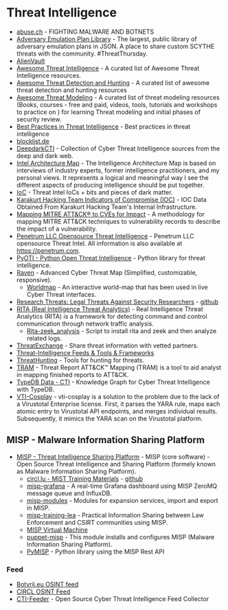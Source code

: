 # Threat Intelligence

- [abuse.ch](https://abuse.ch/) - FIGHTING MALWARE AND BOTNETS
- [Adversary Emulation Plan Library](https://github.com/scythe-io/community-threats) - The largest, public library of adversary emulation plans in JSON. A place to share custom SCYTHE threats with the community. #ThreatThursday.
- [AlienVault](https://otx.alienvault.com/)
- [Awesome Threat Intelligence](https://github.com/hslatman/awesome-threat-intelligence) - A curated list of Awesome Threat Intelligence resources.
- [Awesome Threat Detection and Hunting](https://github.com/0x4D31/awesome-threat-detection) - A curated list of awesome threat detection and hunting resources 
- [Awesome Threat Modeling](https://github.com/hysnsec/awesome-threat-modelling) - A curated list of threat modeling resources (Books, courses - free and paid, videos, tools, tutorials and workshops to practice on ) for learning Threat modeling and initial phases of security review.
- [Best Practices in Threat Intelligence](https://github.com/MISP/best-practices-in-threat-intelligence) - Best practices in threat intelligence 
- [blocklist.de](https://www.blocklist.de)
- [DeepdarkCTI](https://github.com/fastfire/deepdarkCTI) - Collection of Cyber Threat Intelligence sources from the deep and dark web.
- [Intel Architecture Map](https://github.com/Errum/IntelArchitectureMap) - The Intelligence Architecture Map is based on interviews of industry experts, former intelligence practitioners, and my personal views. It represents a logical and meaningful way I see the different aspects of producing intelligence should be put together.
- [IoC](https://github.com/avast/ioc) - Threat Intel IoCs + bits and pieces of dark matter.
- [Karakurt Hacking Team Indicators of Compromise (IOC)](https://github.com/infinitumitlabs/Karakurt-Hacking-Team-CTI) - IOC Data Obtained From Karakurt Hacking Team's Internal Infrastructure.
- [Mapping MITRE ATT&CK® to CVEs for Impact](https://github.com/center-for-threat-informed-defense/attack_to_cve) - A methodology for mapping MITRE ATT&CK techniques to vulnerability records to describe the impact of a vulnerability.
- [Penetrum LLC Opensource Threat Intelligence](https://github.com/Penetrum-Security/Threat-Intelligence) - Penetrum LLC opensource Threat Intel. All information is also available at https://penetrum.com.
- [PyOTI - Python Open Threat Intelligence](https://github.com/RH-ISAC/PyOTI) - Python library for threat intelligence.
- [Raven](https://github.com/qeeqbox/raven) - Advanced Cyber Threat Map (Simplified, customizable, responsive).
  - [Worldmap](https://github.com/qeeqbox/worldmap) - An interactive world-map that has been used in live Cyber Threat interfaces.
- [Research Threats: Legal Threats Against Security Researchers](https://threats.disclose.io/) - [github](https://github.com/disclose/research-threats)
- [RITA (Real Intelligence Threat Analytics)](https://github.com/activecm/rita) - Real Intelligence Threat Analytics (RITA) is a framework for detecting command and control communication through network traffic analysis.
  - [Rita-zeek_analysis](https://github.com/tsale/Rita-zeek_analysis) - Script to install rita and zeek and then analyze related logs.
- [ThreatExchange](https://github.com/facebook/ThreatExchange) - Share threat information with vetted partners.
- [Threat-Intelligence Feeds & Tools & Frameworks](https://github.com/P3t3rp4rk3r/Threat_Intelligence)
- [ThreatHunting](https://github.com/GossiTheDog/ThreatHunting) - Tools for hunting for threats.
- [TRAM](https://github.com/mitre-attack/tram) - Threat Report ATT&CK™ Mapping (TRAM) is a tool to aid analyst in mapping finished reports to ATT&CK.
- [TypeDB Data - CTI](https://github.com/typedb-osi/typedb-data-cti) - Knowledge Graph for Cyber Threat Intelligence with TypeDB.
- [VTI-Cosplay](https://github.com/r00tten/VTI-Cosplay) - vti-cosplay is a solution to the problem due to the lack of a Virustotal Enterprise license. First, it parses the YARA rule, maps each atomic entry to Virustotal API endpoints, and merges individual results. Subsequently, it mimics the YARA scan on the Virustotal platform.

## MISP - Malware Information Sharing Platform
- [MISP - Threat Intelligence Sharing Platform](https://github.com/MISP/MISP) - MISP (core software) - Open Source Threat Intelligence and Sharing Platform (formely known as Malware Information Sharing Platform).
  - [circl.lu - MIST Training Materials](https://www.circl.lu/services/misp-training-materials/) - [github](https://github.com/MISP/misp-training)
  - [misp-grafana](https://github.com/MISP/misp-grafana) - A real-time Grafana dashboard using MISP ZeroMQ message queue and InfluxDB.
  - [misp-modules](https://github.com/MISP/misp-modules) - Modules for expansion services, import and export in MISP.
  - [misp-training-lea](https://github.com/MISP/misp-training-lea) - Practical Information Sharing between Law Enforcement and CSIRT communities using MISP.
  - [MISP Virtual Machine](https://vm.misp-project.org/)
  - [puppet-misp](https://github.com/voxpupuli/puppet-misp) - This module installs and configures MISP (Malware Information Sharing Platform).
  - [PyMISP](https://github.com/MISP/PyMISP) - Python library using the MISP Rest API 
  
### Feed
- [Botvrij.eu OSINT feed](https://www.botvrij.eu/data/feed-osint/)
- [CIRCL OSINT Feed](https://www.circl.lu/doc/misp/feed-osint/)
- [CTI-Feeder](https://github.com/kdrypr/CTI-Feed-Collector) - Open Source Cyber Threat Intelligence Feed Collector 
